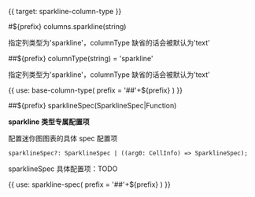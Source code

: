 {{ target: sparkline-column-type }}

#${prefix} columns.sparkline(string)

指定列类型为'sparkline'，columnType 缺省的话会被默认为'text'

##${prefix} columnType(string) = 'sparkline'

指定列类型为'sparkline'，columnType 缺省的话会被默认为'text'

{{ use: base-column-type(
    prefix = '##'+${prefix}
) }}

##${prefix} sparklineSpec(SparklineSpec|Function)

**sparkline 类型专属配置项**

配置迷你图图表的具体 spec 配置项

```
sparklineSpec?: SparklineSpec | ((arg0: CellInfo) => SparklineSpec);
```

sparklineSpec 具体配置项：TODO

{{ use: sparkline-spec(
    prefix = '##'+${prefix}
) }}
